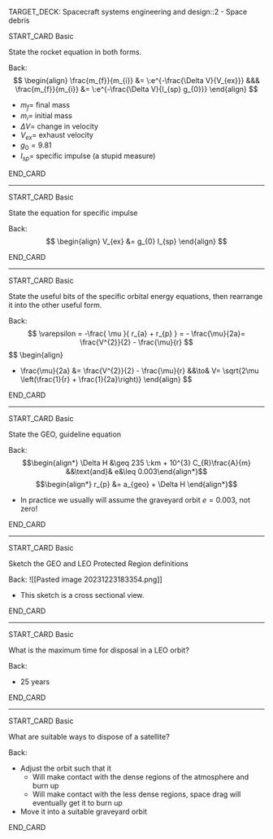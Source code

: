 TARGET_DECK: Spacecraft systems engineering and design::2 - Space debris



START_CARD
Basic

State the rocket equation in both forms.

Back: 
$$ \begin{align}
\frac{m_{f}}{m_{i}} &=  \:e^{-\frac{\Delta V}{V_{ex}}} &&& \frac{m_{f}}{m_{i}} &=  \:e^{-\frac{\Delta V}{I_{sp} g_{0}}} 
\end{align} $$
- $m_{f}=$ final mass
- $m_{i}=$ initial mass
- $\Delta V=$ change in velocity
- $V_{ex}=$ exhaust velocity
- $g_{0}=9.81$
- $I_{sp}=$ specific impulse (a stupid measure)

<!--ID: 1703407845267-->
END_CARD


--------

START_CARD
Basic

State the equation for specific impulse

Back: 
$$ \begin{align}
V_{ex} &= g_{0} I_{sp}
\end{align} $$
<!--ID: 1703407845274-->
END_CARD


--------

START_CARD
Basic

State the useful bits of the specific orbital energy equations, then rearrange it into the other useful form.

Back: 
$$ \varepsilon =  -\frac{ \mu  }{ r_{a}  +  r_{p}  } = - \frac{\mu}{2a}= \frac{V^{2}}{2} - \frac{\mu}{r} $$
$$ \begin{align}
- \frac{\mu}{2a} &=  \frac{V^{2}}{2} - \frac{\mu}{r} &&\to& V= \sqrt{2\mu \left(\frac{1}{r} + \frac{1}{2a}\right)}
\end{align} $$
<!--ID: 1703407845282-->
END_CARD


--------

START_CARD
Basic

State the GEO, guideline equation

Back: 
$$\begin{align*} \Delta H  &\geq 235 \:km + 10^{3} C_{R}\frac{A}{m} &&\text{and}& e&\leq 0.003\end{align*}$$
$$\begin{align*} r_{p} &= a_{geo} + \Delta H   \end{align*}$$
- In practice we usually will assume the graveyard orbit $e=0.003$, not zero!

<!--ID: 1703407845290-->
END_CARD


--------

START_CARD
Basic

Sketch the GEO and LEO Protected Region definitions

Back: 
![[Pasted image 20231223183354.png]]
- This sketch is a cross sectional view.
<!--ID: 1703407845297-->
END_CARD


--------

START_CARD
Basic

What is the maximum time for disposal in a LEO orbit?

Back: 
- 25 years
<!--ID: 1703407845303-->
END_CARD



--------

START_CARD
Basic

What are suitable ways to dispose of a satellite?

Back: 
- Adjust the orbit such that it
	- Will make contact with the dense regions of the atmosphere and burn up
	- Will make contact with the less dense regions, space drag will eventually get it to burn up
- Move it into a suitable graveyard orbit
<!--ID: 1703407845309-->
END_CARD






